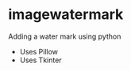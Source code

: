 # imagewatermark
Adding a water mark using python
<ul>
<li>Uses Pillow</li>
<li>Uses Tkinter</li>
</ul>
